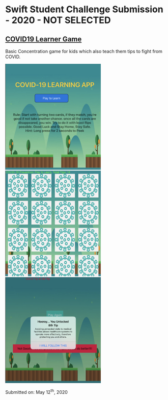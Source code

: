 # Swift Student Challenge Submission - 2020 - NOT SELECTED

## [COVID19 Learner Game](https://www.youtube.com/watch?v=ICt1kXr78uQ&t=15s)

Basic Concentration game for kids which also teach them tips to fight from COVID.

<img src="Running/1.png" width="300"> <img src="Running/2.png" width="300"> <img src="Running/3.png" width="300">

Submitted on: May 12<sup>th</sup>, 2020
